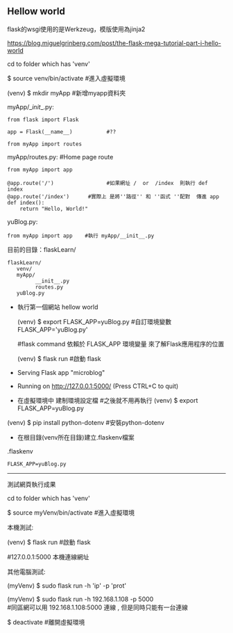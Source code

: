 Hellow world
--
flask的wsgi使用的是Werkzeug，模版使用為jinja2    

https://blog.miguelgrinberg.com/post/the-flask-mega-tutorial-part-i-hello-world

cd to  folder which has 'venv'

$ source venv/bin/activate   #進入虛擬環境

(venv) $ mkdir myApp  #新增myapp資料夾


myApp/\__init__.py:
```
from flask import Flask

app = Flask(__name__)           #??

from myApp import routes
```

myApp/routes.py:    #Home page route
```
from myApp import app

@app.route('/')                 #如果網址 /  or  /index  則執行 def index
@app.route('/index')      #實際上 是將''路徑'' 和 ''函式 ''配對  傳進 app              
def index():
    return "Hello, World!"

```

yuBlog.py:                             
```
from myApp import app    #執行 myApp/__init__.py
```

 目前的目錄：flaskLearn/
 ```
flaskLearn/
    venv/
    myApp/
          __init__.py
          routes.py
    yuBlog.py
```

* 執行第一個網站 hellow world

  (venv) $ export FLASK_APP=yuBlog.py     #自訂環境變數  FLASK_APP='yuBlog.py'

  #flask command  依賴於 FLASK_APP 環境變量  來了解Flask應用程序的位置

  (venv) $ flask run                                                         #啟動 flask
 * Serving Flask app "microblog"
 * Running on http://127.0.0.1:5000/ (Press CTRL+C to quit)


* 在虛擬環境中 建制環境設定檔         #之後就不用再執行  (venv) $ export FLASK_APP=yuBlog.py

(venv) $ pip install python-dotenv                  #安裝python-dotenv

* 在根目錄(venv所在目錄)建立.flaskenv檔案  

.flaskenv
```
FLASK_APP=yuBlog.py
```

---
測試網頁執行成果

cd to  folder which has 'venv'

$ source myVenv/bin/activate   #進入虛擬環境

本機測試:

(venv) $ flask run         #啟動 flask

#127.0.0.1:5000  本機連線網址

其他電腦測試:

(myVenv) $ sudo flask run -h    'ip'   -p     'prot'    

(myVenv) $ sudo flask run -h 192.168.1.108 -p 5000      
 #同區網可以用  192.168.1.108:5000 連線 , 但是同時只能有一台連線


$ deactivate    #離開虛擬環境
